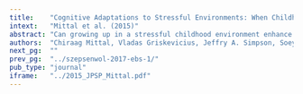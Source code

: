 ```yaml
---
title:    "Cognitive Adaptations to Stressful Environments: When Childhood Adversity Enhances Adult Executive Function."
intext:   "Mittal et al. (2015)"
abstract: "Can growing up in a stressful childhood environment enhance certain cognitive functions? Drawing participants from higher-income and lower-income backgrounds, we tested how adults who grew up in harsh or unpredictable environments fared on 2 types of executive function tasks: inhibition and shifting. People who experienced unpredictable childhoods performed worse at inhibition (overriding dominant responses), but performed better at shifting (efficiently switching between different tasks). This finding is consistent with the notion that shifting, but not inhibition, is especially useful in unpredictable environments. Importantly, differences in executive function between people who experienced unpredictable versus predictable childhoods emerged only when they were tested in uncertain contexts. This catalyst suggests that some individual differences related to early life experience are manifested under conditions of uncertainty in adulthood. Viewed as a whole, these findings indicate that adverse childhood environments do not universally impair mental functioning, but can actually enhance specific types of cognitive performance in the face of uncertainty."
authors:  "Chiraag Mittal, Vladas Griskevicius, Jeffry A. Simpson, Soeyeon Sung, & Ethan S. Young"
next_pg:  ""
prev_pg:  "../szepsenwol-2017-ebs-1/"
pub_type: "journal"
iframe:   "../2015_JPSP_Mittal.pdf"
---
```

